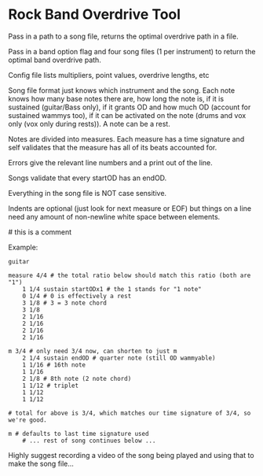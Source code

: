 # Rock Band Overdrive Tool
Pass in a path to a song file, returns the optimal overdrive path in a file.

Pass in a band option flag and four song files (1 per instrument) to return the optimal band overdrive path.

Config file lists multipliers, point values, overdrive lengths, etc

Song file format just knows which instrument and the song. Each note knows how many base notes there are, how long the note is, if it is sustained (guitar/Bass only), if it grants OD and how much OD (account for sustained wammys too), if it can be activated on the note (drums and vox only (vox only during rests)). A note can be a rest.

Notes are divided into measures. Each measure has a time signature and self validates that the measure has all of its beats accounted for.

Errors give the relevant line numbers and a print out of the line.

Songs validate that every startOD has an endOD.

Everything in the song file is NOT case sensitive.

Indents are optional (just look for next measure or EOF) but things on a line need any amount of non-newline white space  between elements.

&#35; this is a comment

Example:
```
guitar

measure 4/4 # the total ratio below should match this ratio (both are "1")
    1 1/4 sustain startODx1 # the 1 stands for "1 note"
    0 1/4 # 0 is effectively a rest
    3 1/8 # 3 = 3 note chord
    3 1/8
    2 1/16
    2 1/16
    2 1/16
    2 1/16

m 3/4 # only need 3/4 now, can shorten to just m
    2 1/4 sustain endOD # quarter note (still OD wammyable)
    1 1/16 # 16th note
    1 1/16
    2 1/8 # 8th note (2 note chord)
    1 1/12 # triplet
    1 1/12
    1 1/12

# total for above is 3/4, which matches our time signature of 3/4, so we're good.

m # defaults to last time signature used
    # ... rest of song continues below ...
```
    

Highly suggest recording a video of the song being played and using that to make the song file...
   


